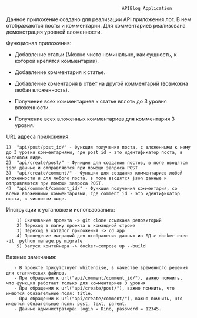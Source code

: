                                                 APIBlog Application

Данное приложение создано для реализации API приложения лог. В нем отображаются посты и комментарии. Для комментариев реализована демонстрация уровней вложенности.


Функционал приложения:

- Добавление статьи (Можно чисто номинально, как сущность, к которой крепятся комментарии). 

- Добавление комментария к статье. 

- Добавление коментария в ответ на другой комментарий (возможна любая вложенность). 

- Получение всех комментариев к статье вплоть до 3 уровня вложенности. 

- Получение всех вложенных комментариев для комментария 3 уровня. 
        
        
 URL адреса приложения:
 
    1)  "api/post/post_id/" - Функция получения поста, с вложенными к нему до 3 уровня комментариями, где post_id - это идентификатор поста, в числовом виде.
    2)  "api/create/post/" - Функция для создания постов, в поле вводятся json данные и отправляются при помощи запроса POST.
    3)  "api/create/comment/" - Функция для создания комментариев любой вложенности и для любого поста, в поле вводятся json данные и отправляются при помощи запроса POST.
    4)  "api/comment/comment_id/" - Функция получения комментария, со всеми вложенными комментариями, где comment_id - это идентификатор поста, в числовом виде.


Инструкции к установке и использованию:

        1) Скачивание проекта -> git clone ссылкана репозиторий
        2) Переход в папку проекта в командной строке
        3) Переход в каталог приложения -> cd app
        4) Проведение миграций для отображения данных из БД-> docker exec -it  python manage.py migrate
        5) Запуск контейнера -> docker-compose up --build
 
 Важные замечания:
 
       - В проекте присутствует whitenoise, в качестве временного решения для статических файлов.
       - При обращении к url("api/comment/comment_id/"), важно помнить, что функция работает только для комментариев 3 уровня
       - При обращении к url("api/create/post/"), важно помнить, что имеются обязательные поля: title.
       - При обращении к url("api/create/comment/"), важно помнить, что имеются обязательные поля: post, text, parent.
       - Данные администратора: login = Dino, password = 12345.

